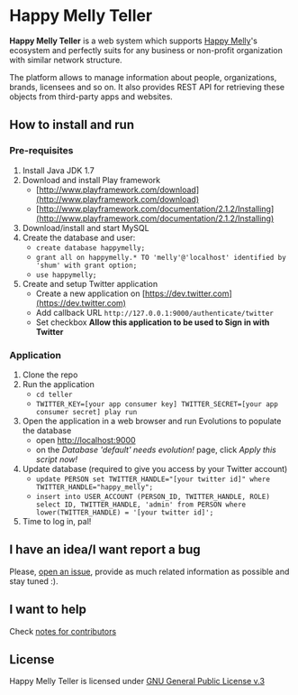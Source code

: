 # Happy Melly Teller
**Happy Melly Teller** is a web system which supports [Happy Melly](http://happymelly.com)'s
ecosystem and perfectly suits for any business or non-profit organization
with similar network structure.

The platform allows to manage information about people, organizations, brands,
licensees and so on. It also provides REST API for retrieving these objects
from third-party apps and websites.

## How to install and run
### Pre-requisites

1. Install Java JDK 1.7
2. Download and install Play framework
    * [http://www.playframework.com/download](http://www.playframework.com/download)
    * [http://www.playframework.com/documentation/2.1.2/Installing](http://www.playframework.com/documentation/2.1.2/Installing)
3. Download/install and start MySQL
4. Create the database and user:
    * `create database happymelly;`
    * `grant all on happymelly.* TO 'melly'@'localhost' identified by 'shum' with grant option;`
    * `use happymelly;`
5. Create and setup Twitter application
    * Create a new application on [https://dev.twitter.com](https://dev.twitter.com)
    * Add callback URL `http://127.0.0.1:9000/authenticate/twitter`
    * Set checkbox **Allow this application to be used to Sign in with Twitter**

### Application

1. Clone the repo
2. Run the application
    * `cd teller`
    * `TWITTER_KEY=[your app consumer key] TWITTER_SECRET=[your app consumer secret] play run`
3. Open the application in a web browser and run Evolutions to populate the database
    * open [http://localhost:9000](http://localhost:9000)
    * on the _Database 'default' needs evolution!_ page, click _Apply this script now!_
4. Update database (required to give you access by your Twitter account)
    * `update PERSON set TWITTER_HANDLE="[your twitter id]" where TWITTER_HANDLE="happy_melly";`
    * `insert into USER_ACCOUNT (PERSON_ID, TWITTER_HANDLE, ROLE) select ID, TWITTER_HANDLE, 'admin' from PERSON where lower(TWITTER_HANDLE) = '[your twitter id]';`
5. Time to log in, pal!

## I have an idea/I want report a bug
Please, [open an issue](https://github.com/HappyMelly/teller/issues), provide as
much related information as possible and stay tuned :).

## I want to help
Check [notes for contributors](https://github.com/HappyMelly/teller/blob/master/CONTRIBUTING.md)

## License
Happy Melly Teller is licensed under [GNU General Public License v.3](http://www.gnu.org/copyleft/gpl.html)

